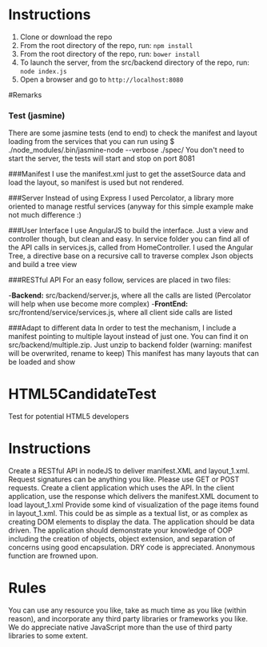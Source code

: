 # Instructions
1. Clone or download the repo
2. From the root directory of the repo, run: `npm install`
3. From the root directory of the repo, run: `bower install`
3. To launch the server, from the src/backend directory of the repo, run: `node index.js`
4. Open a browser and go to `http://localhost:8080`

#Remarks

### Test (jasmine)
There are some jasmine tests (end to end) to check the manifest and layout loading from the services that you can run using $ ./node_modules/.bin/jasmine-node --verbose ./spec/ You don't need to start the server, the tests will start and stop on port 8081

###Manifest
I use the manifest.xml just to get the assetSource data and load the layout, so manifest is used but not rendered. 

###Server
Instead of using Express I used Percolator, a library more oriented to manage restful services (anyway for this simple example make not much difference :)

###User Interface
I use AngularJS to build the interface. Just a view and controller though, but clean and easy. In service folder you can find all of the API calls in services.js, called from HomeController. I used the Angular Tree, a directive base on a recursive call to traverse complex Json objects and build a tree view

###RESTful API
For an easy follow, services are placed in two files: 

-**Backend:** src/backend/server.js, where all the calls are listed (Percolator will help when use become more complex)
-**FrontEnd:** src/frontend/service/services.js, where all client side calls are listed

###Adapt to different data
In order to test the mechanism, I include a manifest pointing to multiple layout instead of just one. You can find it on src/backend/multiple.zip. Just unzip to backend folder (warning: manifest will be overwrited, rename to keep) This manifest has many layouts that can be loaded and show



# HTML5CandidateTest
Test for potential HTML5 developers

# Instructions
Create a RESTful API in nodeJS to deliver manifest.XML and layout_1.xml. Request signatures can be anything you like. Please use GET or POST requests.
Create a client application which uses the API. In the client application, use the response which delivers the manifest.XML document to load layout_1.xml
Provide some kind of visualization of the page items found in layout_1.xml. This could be as simple as a textual list, or as complex as creating DOM elements to display the data.
The application should be data driven.
The application should demonstrate your knowledge of OOP including the creation of objects, object extension, and separation of concerns using good encapsulation.
DRY code is appreciated.
Anonymous function are frowned upon.

# Rules
You can use any resource you like, take as much time as you like (within reason), and incorporate any third party libraries or frameworks you like. We do appreciate native JavaScript more than the use of third party libraries to some extent.